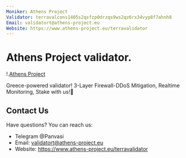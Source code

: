 ```yaml
---
Moniker: Athens Project
Validator: terravalcons1405s2qsfzp0drzqs9ws2qz6rx34vyp8f7ahnh8
Email: validatort@athens-project.eu
Website: https://www.athens-project.eu/terravalidator
---
```


# <Moniker> 

# Athens Project validator.
!.[Athens Project](./logo.jpg)

Greece-powered validator! 
3-Layer Firewall-DDoS Mitigation, Realtime Monitoring, Stake with us!🚀

## Contact Us

Have questions? You can reach us:
- Telegram @Panvasi
- Email: validatort@athens-project.eu
- Website: https://www.athens-project.eu/terravalidator
